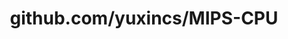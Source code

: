 ---
layout: post
title: github.com/yuxincs/MIPS-CPU
categories: link
tags: [انگلیسی, گیت‌هاب, برنامه‌نویسی]
---